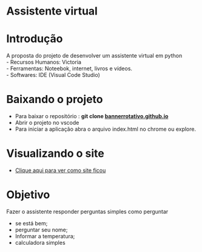 # Assistente virtual 

# Introdução

A proposta do projeto de desenvolver um assistente virtual em python<br>
        - Recursos Humanos: Victoria<br>
        - Ferramentas: Noteebok, internet, livros e vídeos.<br>
        - Softwares: IDE (Visual Code Studio)<br>

# Baixando o projeto

- Para baixar o repositório : <b>git clone  <a href="https://github.com/srtakatsumi/bannerrotativo.github.io">bannerrotativo.github.io</a> </b> <br>
- Abrir o projeto no vscode <br>
- Para iniciar a aplicação abra o arquivo index.html no chrome ou explore.

# Visualizando o site

- <a href="https://srtakatsumi.github.io/bannerrotativo.github.io/"> Clique aqui para ver como site ficou</a>

# Objetivo 
Fazer o assistente responder perguntas simples como perguntar <br>
- se está bem;<br>
- perguntar seu nome;<br>
- Informar a temperatura;<br>
- calculadora simples





